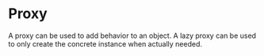 # Proxy

A proxy can be used to add behavior to an object. A lazy proxy can be used to only create the concrete instance when actually needed.
